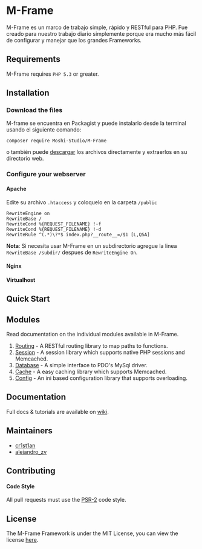 # M-Frame
M-Frame es un marco de trabajo simple, rápido y RESTful para PHP.
Fue creado para nuestro trabajo diario simplemente porque era mucho más 
fácil de configurar y manejar que los grandes Frameworks.

## Requirements

M-Frame requires `PHP 5.3` or greater.  

## Installation

### Download the files

M-frame se encuentra en Packagist y puede instalarlo desde la terminal 
usando el siguiente comando:

```
composer require Moshi-Studio/M-Frame
```

o también puede [descargar](https://github.com/Moshi-Studio/M-Frame/archive)
los archivos directamente y extraerlos en su directorio web. 

### Configure your webserver

#### Apache

Edite su archivo `.htaccess` y coloquelo en la carpeta `/public`

``` 
RewriteEngine on
RewriteBase /
RewriteCond %{REQUEST_FILENAME} !-f
RewriteCond %{REQUEST_FILENAME} !-d
RewriteRule ^(.*)\?*$ index.php?__route__=/$1 [L,QSA]
```

**Nota**: Si necesita usar M-Frame en un subdirectorio agregue la linea 
 `RewriteBase /subdir/` despues de `RewriteEngine On`.

#### Nginx

#### Virtualhost

## Quick Start

## Modules

Read documentation on the individual modules available in M-Frame.

1. [Routing]() - A RESTful routing library to map paths to functions.
3. [Session]() - A session library which supports native PHP sessions and Memcached.
4. [Database]() - A simple interface to PDO's MySql driver.
5. [Cache]() - A easy caching library which supports Memcached.
6. [Config]() - An ini based configuration library that supports overloading.

## Documentation

Full docs & tutorials are available on [wiki](https://github.com/Moshi-Studio/M-Frame/wiki).

## Maintainers

* [cr1st1an](https://twitter.com/cr1st1an)
* [alejandro_zv](https://twitter.com/alejandro_zv)

## Contributing

#### Code Style

All pull requests must use the [PSR-2](http://www.php-fig.org/psr/psr-2/) code style. 

## License
 
The M-Frame Framework is under the MIT License, you can view the license
[here](https://github.com/Moshi-Studio/M-Frame/master/LICENSE.txt).
 




